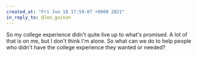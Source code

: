 ```yaml
---
created_at: "Fri Jun 18 17:59:07 +0000 2021"
in_reply_to: @leo_guinan
---
```


So my college experience didn't quite live up to what's promised. A lot of that is on me, but I don't think I'm alone. So what can we do to help people who didn't have the college experience they wanted or needed?